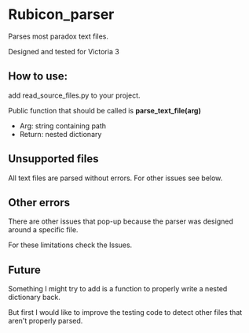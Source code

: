 # Rubicon_parser

Parses most paradox text files.

Designed and tested for Victoria 3

## How to use:

add read_source_files.py to your project.

Public function that should be called is **parse_text_file(arg)**
+ Arg: string containing path
+ Return: nested dictionary

## Unsupported files

All text files are parsed without errors. For other issues see below.

## Other errors

There are other issues that pop-up because the parser was designed around a specific file.

For these limitations check the Issues.

## Future

Something I might try to add is a function to properly write a nested dictionary back.

But first I would like to improve the testing code to detect other files that aren't properly parsed.
